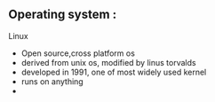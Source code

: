 ## Operating system : 
Linux
- Open source,cross platform os
- derived from unix os, modified by linus torvalds 
- developed in 1991, one of most widely used kernel
- runs on anything
- 